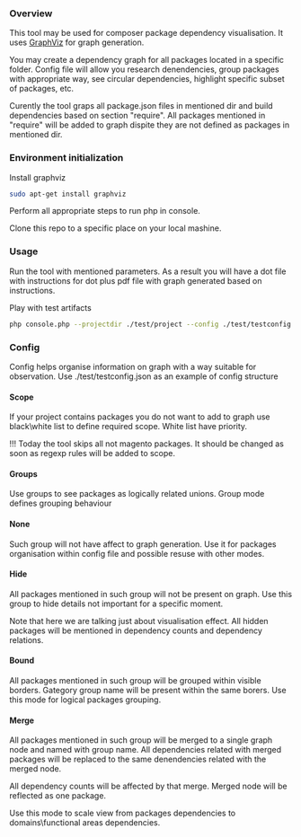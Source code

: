 ### Overview

This tool may be used for composer package dependency visualisation. 
It uses [GraphViz](https://www.graphviz.org/) for graph generation. 

You may create a dependency graph for all packages located in a specific folder.
Config file will allow you research denendencies, group packages with appropriate way, see circular dependencies, highlight specific subset of packages, etc.

Curently the tool graps all package.json files in mentioned dir and build dependencies based on section "require". All packages mentioned in "require" will be added to graph dispite they are not defined as packages in mentioned dir.

### Environment initialization

Install graphviz
```bash
sudo apt-get install graphviz
```

Perform all appropriate steps to run php in console.

Clone this repo to a specific place on your local mashine. 

### Usage

Run the tool with mentioned parameters. 
As a result you will have a dot file with instructions for dot plus pdf file with graph generated based on instructions.

Play with test artifacts 

```bash
php console.php --projectdir ./test/project --config ./test/testconfig.json --outfile ./test.dot
```

### Config

Config helps organise information on graph with a way suitable for observation. Use ./test/testconfig.json as an example of config structure

#### Scope

If your project contains packages you do not want to add to graph use black\white list to define required scope. White list have priority. 

!!! Today the tool skips all not magento packages. It should be changed as soon as regexp rules will be added to scope.

#### Groups

Use groups to see packages as logically related unions.
Group mode defines grouping behaviour

#### None

Such group will not have affect to graph generation. Use it for packages organisation within config file and possible resuse with other modes.

#### Hide

All packages mentioned in such group will not be present on graph. Use this group to hide details not important for a specific moment.

Note that here we are talking just about visualisation effect. All hidden packages will be mentioned in dependency counts and dependency relations. 

#### Bound

All packages mentioned in such group will be grouped within visible borders. Gategory group name will be present within the same borers. Use this mode for logical packages grouping. 

#### Merge

All packages mentioned in such group will be merged to a single graph node and named with group name. All dependencies related with merged packages will be replaced to the same denendencies related with the merged node. 

All dependency counts will be affected by that merge. Merged node will be reflected as one package.

Use this mode to scale view from packages dependencies to domains\functional areas dependencies.
